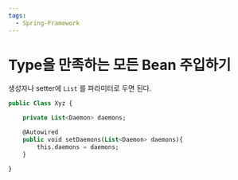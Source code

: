 ```yaml
---
tags:
  - Spring-Framework
---
```

# Type을 만족하는 모든 Bean 주입하기

생성자나 setter에 `List` 를 파라미터로 두면 된다.

```sql
public Class Xyz {    

    private List<Daemon> daemons;

    @Autowired
    public void setDaemons(List<Daemon> daemons){
        this.daemons = daemons;
    }

}
```